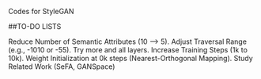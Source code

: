 Codes for StyleGAN

##TO-DO LISTS

Reduce Number of Semantic Attributes (10 --> 5).
Adjust Traversal Range (e.g., -1010 or -55).
Try more and all layers.
Increase Training Steps (1k to 10k).
Weight Initialization at 0k steps (Nearest-Orthogonal Mapping).
Study Related Work (SeFA, GANSpace)
